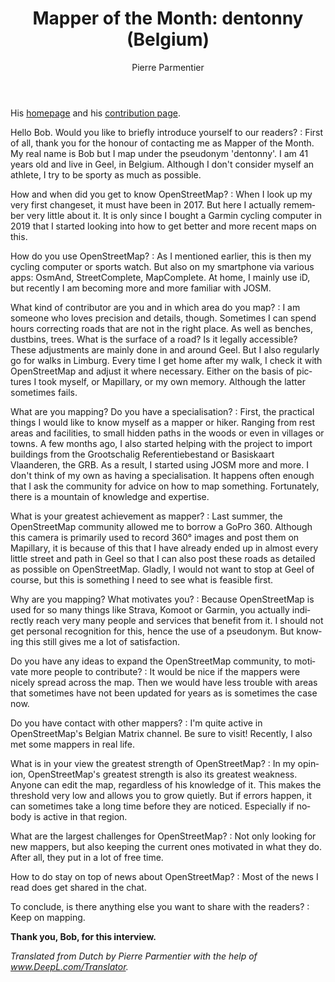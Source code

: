 ﻿---
title: "Mapper of the Month: dentonny (Belgium)"
featured:
layout: post
category: motm
author: Pierre Parmentier
lang: en
---

His [homepage](https://www.openstreetmap.org/user/dentonny) and his [contribution page](http://hdyc.neis-one.org/?dentonny).

Hello Bob. Would you like to briefly introduce yourself to our readers?
: First of all, thank you for the honour of contacting me as Mapper of the Month. My real name is Bob but I map under the pseudonym 'dentonny'. I am 41 years old and live in Geel, in Belgium. Although I don't consider myself an athlete, I try to be sporty as much as possible.

How and when did you get to know OpenStreetMap?
: When I look up my very first changeset, it must have been in 2017. But here I actually remember very little about it. It is only since I bought a Garmin cycling computer in 2019 that I started looking into how to get better and more recent maps on this.

How do you use OpenStreetMap?
: As I mentioned earlier, this is then my cycling computer or sports watch. But also on my smartphone via various apps: OsmAnd, StreetComplete, MapComplete. At home, I mainly use iD, but recently I am becoming more and more familiar with JOSM.

What kind of contributor are you and in which area do you map?
: I am someone who loves precision and details, though. Sometimes I can spend hours correcting roads that are not in the right place. As well as benches, dustbins, trees. What is the surface of a road? Is it legally accessible? These adjustments are mainly done in and around Geel. But I also regularly go for walks in Limburg. Every time I get home after my walk, I check it with OpenStreetMap and adjust it where necessary. Either on the basis of pictures I took myself, or Mapillary, or my own memory. Although the latter sometimes fails.

What are you mapping? Do you have a specialisation?
: First, the practical things I would like to know myself as a mapper or hiker. Ranging from rest areas and facilities, to small hidden paths in the woods or even in villages or towns. A few months ago, I also started helping with the project to import buildings from the Grootschalig Referentiebestand or Basiskaart Vlaanderen, the GRB. As a result, I started using JOSM more and more. I don't think of my own as having a specialisation. It happens often enough that I ask the community for advice on how to map something. Fortunately, there is a mountain of knowledge and expertise.

What is your greatest achievement as mapper?
: Last summer, the OpenStreetMap community allowed me to borrow a GoPro 360. Although this camera is primarily used to record 360° images and post them on Mapillary, it is because of this that I have already ended up in almost every little street and path in Geel so that I can also post these roads as detailed as possible on OpenStreetMap. Gladly, I would not want to stop at Geel of course, but this is something I need to see what is feasible first.

Why are you mapping? What motivates you?
: Because OpenStreetMap is used for so many things like Strava, Komoot or Garmin, you actually indirectly reach very many people and services that benefit from it. I should not get personal recognition for this, hence the use of a pseudonym. But knowing this still gives me a lot of satisfaction.

Do you have any ideas to expand the OpenStreetMap community, to motivate more people to contribute?
: It would be nice if the mappers were nicely spread across the map. Then we would have less trouble with areas that sometimes have not been updated for years as is sometimes the case now.

Do you have contact with other mappers?
: I'm quite active in OpenStreetMap's Belgian Matrix channel. Be sure to visit! Recently, I also met some mappers in real life.

What is in your view the greatest strength of OpenStreetMap?
: In my opinion, OpenStreetMap's greatest strength is also its greatest weakness. Anyone can edit the map, regardless of his knowledge of it. This makes the threshold very low and allows you to grow quietly. But if errors happen, it can sometimes take a long time before they are noticed. Especially if nobody is active in that region.

What are the largest challenges for OpenStreetMap?
: Not only looking for new mappers, but also keeping the current ones motivated in what they do. After all, they put in a lot of free time.

How to do stay on top of news about OpenStreetMap?
: Most of the news I read does get shared in the chat.

To conclude, is there anything else you want to share with the readers?
: Keep on mapping.

**Thank you, Bob, for this interview.**

*Translated from Dutch by Pierre Parmentier with the help of www.DeepL.com/Translator.*
